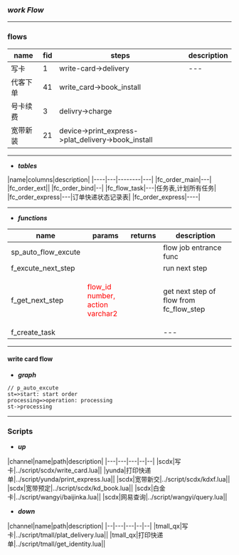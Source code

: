 <!--
 * @Descripttion: 
 * @version: 
 * @Author: fuanlei
 * @Date: 2019-10-16 11:01:05
 * @LastEditors: fuanlei
 * @LastEditTime: 2019-10-16 14:07:43
 -->
### ***work Flow***
-------
### flows
|name|fid|steps|description|
|---|---|--|--|
|写卡|1|write-card->delivery|---|
|代客下单|41|write_card->book_install||
|号卡续费|3|delivry->charge||
|宽带新装|21|device->print_express->plat_delivery->book_install||
------------------

- ***tables***

|name|columns|description|
|----|---|--------|---|
|fc_order_main|---|
|fc_order_ext||
|fc_order_bind|--|
|fc_flow_task|---|任务表,计划所有任务|
|fc_order_express|---|订单快递状态记录表|
|fc_order_express|----|

--------
- ***functions***
<style>
   .red {
           color:red;
           text:bold;
           cursor:default;
   }
</style>
|name|params|returns|description|
|----|--------|----|---|
|sp_auto_flow_excute||| flow job entrance func |
|f_excute_next_step| ||run next step |
|f_get_next_step|<p class="red">flow_id number,<br>action varchar2|</p>|get next step of flow from fc_flow_step|
|f_create_task|||---|



-----
#### write card flow 
- ***graph***
``` flow
// p_auto_excute
st=>start: start order
processing=>operation: processing 
st->processing
```
----
### Scripts

- ***up***

|channel|name|path|description|
|---|---|---|--|--|
|scdx|写卡|<a>../script/scdx/write_card.lua</a>||
|yunda|打印快递单|<a>../script/yunda/print_express.lua</a>||
|scdx|宽带新交|<a>../script/scdx/kdxf.lua</a>||
|scdx|宽带预定|<a>../script/scdx/kd_book.lua</a>||
|scdx|白金卡|<a>../script/wangyi/baijinka.lua</a>||
|scdx|网易查询|<a>../script/wangyi/query.lua</a>||

- ***down***

|channel|name|path|description|
|--|---|---|--|--|
|tmall_qx|写卡|<a>../script/tmall/plat_delivery.lua</a>||
|tmall_qx|打印快递单|<a>../script/tmall/get_identity.lua</a>||